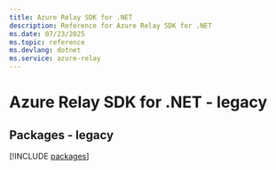 ```yaml
---
title: Azure Relay SDK for .NET
description: Reference for Azure Relay SDK for .NET
ms.date: 07/23/2025
ms.topic: reference
ms.devlang: dotnet
ms.service: azure-relay
---
```

# Azure Relay SDK for .NET - legacy
## Packages - legacy
[!INCLUDE [packages](relay-index.md)]